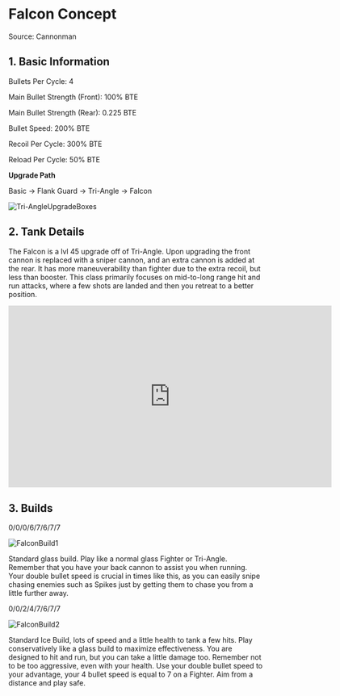 # Falcon Concept

Source: Cannonman



## 1. Basic Information

Bullets Per Cycle: 4

Main Bullet Strength (Front): 100% BTE

Main Bullet Strength (Rear): 0.225 BTE

Bullet Speed: 200% BTE



Recoil Per Cycle: 300% BTE

Reload Per Cycle: 50% BTE



**Upgrade Path**

Basic → Flank Guard → Tri-Angle → Falcon

![Tri-AngleUpgradeBoxes](http://i.imgur.com/AHNdScR.png)


## 2. Tank Details

The Falcon is a lvl 45 upgrade off of Tri-Angle. Upon upgrading the front cannon is replaced with a sniper cannon, and an extra cannon is added at the rear. It has more maneuverability than fighter due to the extra recoil, but less than booster. This class primarily focuses on mid-to-long range hit and run attacks, where a few shots are landed and then you retreat to a better position.


<iframe src='https://gfycat.com/ifr/DeliriousKindCub?referrer=https%3A%2F%2Fwww.redditmedia.com%2Fmediaembed%2F69ivbi' frameborder='0' scrolling='no' width='640' height='360' allowfullscreen></iframe>


## 3. Builds

0/0/0/6/7/6/7/7

![FalconBuild1](http://i.imgur.com/JRtuAJe.png)

Standard glass build. Play like a normal glass Fighter or Tri-Angle. Remember that you have your back cannon to assist you when running. Your double bullet speed is crucial in times like this, as you can easily snipe chasing enemies such as Spikes just by getting them to chase you from a little further away.


0/0/2/4/7/6/7/7

![FalconBuild2](http://i.imgur.com/sJxg3t7.png)

Standard Ice Build, lots of speed and a little health to tank a few hits. Play conservatively like a glass build to maximize effectiveness. You are designed to hit and run, but you can take a little damage too. Remember not to be too aggressive, even with your health. Use your double bullet speed to your advantage, your 4 bullet speed is equal to 7 on a Fighter. Aim from a distance and play safe.
